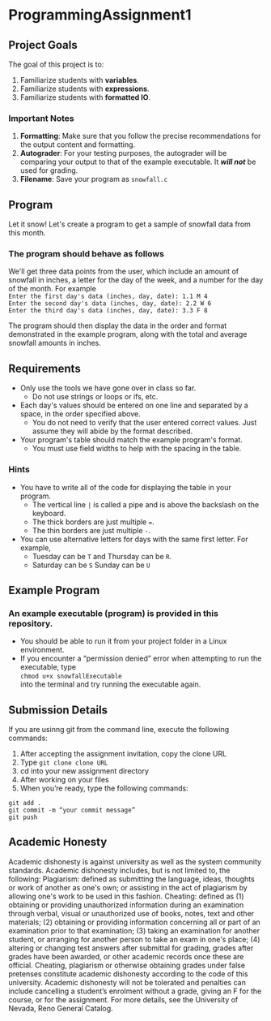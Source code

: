 # ProgrammingAssignment1

## Project Goals
The goal of this project is to:
1.	Familiarize students with **variables**.
2.	Familiarize students with **expressions**.
3.	Familiarize students with **formatted IO**.

### Important Notes
1.	**Formatting**: Make sure that you follow the precise recommendations for the output content and formatting.
2.	**Autograder**: For your testing purposes, the autograder will be comparing your output to that of the example executable. It _**will not**_ be used for grading.
3.	**Filename**: Save your program as `snowfall.c`

## Program
Let it snow! Let's create a program to get a sample of snowfall data from this month.   

### The program should behave as follows
We'll get three data points from the user, which include an amount of snowfall in inches, a letter for the day of the week, and a number for the day of the month. For example  
`Enter the first day's data (inches, day, date): 1.1 M 4`  
`Enter the second day's data (inches, day, date): 2.2 W 6`  
`Enter the third day's data (inches, day, date): 3.3 F 8`  

The program should then display the data in the order and format demonstrated in the example program, along with the total and average snowfall amounts in inches.

## Requirements
- Only use the tools we have gone over in class so far.
  - Do not use strings or loops or ifs, etc.
- Each day's values should be entered on one line and separated by a space, in the order specified above.
  - You do not need to verify that the user entered correct values. Just assume they will abide by the format described.
- Your program's table should match the example program's format.
  - You must use field widths to help with the spacing in the table.

### Hints
- You have to write all of the code for displaying the table in your program.
  - The vertical line `|` is called a pipe and is above the backslash on the keyboard.
  - The thick borders are just multiple `=`.
  - The thin borders are just multiple `-`.
- You can use alternative letters for days with the same first letter. For example,
  - Tuesday can be `T` and Thursday can be `R`.
  - Saturday can be `S` Sunday can be `U`
  
## Example Program
### An example executable (program) is provided in this repository.
- You should be able to run it from your project folder in a Linux environment. 
- If you encounter a “permission denied” error when attempting to run the executable, type  
```chmod u+x snowfallExecutable```  
into the terminal and try running the executable again.
 
## Submission Details
If you are usinng git from the command line, execute the following commands:
1.	After accepting the assignment invitation, copy the clone URL
2.	Type 
```git clone clone URL```
3.	cd into your new assignment directory
4.	After working on your files
5.	When you’re ready, type the following commands: 
```
git add .
git commit -m “your commit message”
git push
```
## Academic Honesty
Academic dishonesty is against university as well as the system community standards. Academic dishonesty includes, but is not limited to, the following:
Plagiarism: defined as submitting the language, ideas, thoughts or work of another as one's own; or assisting in the act of plagiarism by allowing one's work to be used in this fashion.
Cheating: defined as (1) obtaining or providing unauthorized information during an examination through verbal, visual or unauthorized use of books, notes, text and other materials; (2) obtaining or providing information concerning all or part of an examination prior to that examination; (3) taking an examination for another student, or arranging for another person to take an exam in one's place; (4) altering or changing test answers after submittal for grading, grades after grades have been awarded, or other academic records once these are official.
Cheating, plagiarism or otherwise obtaining grades under false pretenses constitute academic
dishonesty according to the code of this university. Academic dishonesty will not be tolerated and
penalties can include cancelling a student’s enrolment without a grade, giving an F for the course, or for the assignment. For more details, see the University of Nevada, Reno General Catalog.
